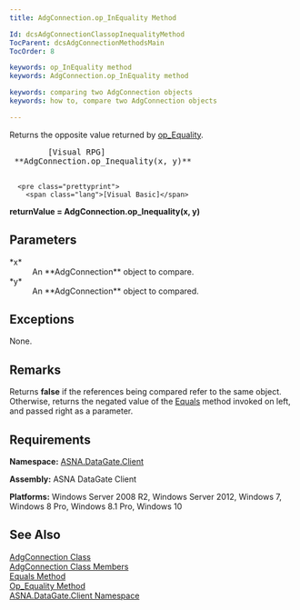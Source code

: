```yaml
---
title: AdgConnection.op_InEquality Method

Id: dcsAdgConnectionClassopInequalityMethod
TocParent: dcsAdgConnectionMethodsMain
TocOrder: 8

keywords: op_InEquality method
keywords: AdgConnection.op_InEquality method

keywords: comparing two AdgConnection objects
keywords: how to, compare two AdgConnection objects

---
```


Returns the opposite value returned by [op_Equality](adg-connectionclassop-equality-method.html).
<pre class="prettyprint">
        <span class="lang">[Visual RPG]</span>
 **AdgConnection.op_Inequality(x, y)** 
      </pre>
      <pre class="prettyprint">
        <span class="lang">[Visual Basic]</span>
 **returnValue = AdgConnection.op_Inequality(x, y)** 
      </pre>

## Parameters

<dl>
        <dt>
 *x* 
        </dt>
        <dd>An **AdgConnection**  object to compare. </dd>
        <dt>
 *y* 
        </dt>
        <dd>An **AdgConnection**  object to compared.</dd>
</dl>

## Exceptions

None.
## Remarks

Returns **false** if the references being compared refer to the same object. Otherwise, returns the negated value of the [Equals](adg-connection-class-equals-method.html) method invoked on left, and passed right as a parameter. 
## Requirements

**Namespace:** [ASNA.DataGate.Client](datagate-client-namespace.html) 

**Assembly:** ASNA DataGate Client

**Platforms:** Windows Server 2008 R2, Windows Server 2012, Windows 7, Windows 8 Pro, Windows 8.1 Pro, Windows 10
## See Also


[AdgConnection Class](adg-connection-class.html)
      <br />
[AdgConnection Class Members](adg-connection-members.html)
      <br />
[Equals Method](adg-connection-class-equals-method.html)
      <br />
[Op_Equality Method](adg-connectionclassop-equality-method.html)
      <br />
[ASNA.DataGate.Client Namespace](datagate-client-namespace.html)

